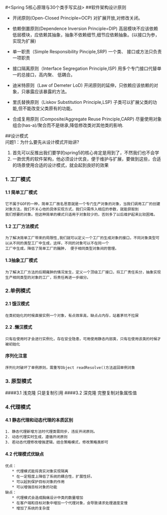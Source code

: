 #<Spring 5核心原理与30个类手写实战>
##软件架构设计原则

* 开闭原则(Open-Closed Principle=OCP)
对扩展开放,对修改关闭。

* 依赖倒置原则(Dependence Inversion Principle=DIP)
高层模块不应该依赖低层模块，应依赖其抽象，抽象不依赖细节,细节应依赖抽象。(以接口为参，实现为扩展)

* 单一职责（Simple Responsibility Pinciple,SRP)
一个类、 接口或方法只负责一项职责

* 接口隔离原则（Interface Segregation Principle,ISP)
 用多个专门接口代替单一的总接口，高内聚、 低耦合。

* 迪米特原则（Law of Demeter LoD)
开闭原则的延伸，只依赖应该依赖的对象，只暴露应该暴露的方法。

* 里氏替换原则（Liskov Substitution Principle,LSP)
子类可以扩展父类的功能,但不能改变父类原有的功能。

* 合成复用原则 (Composite/Aggregate Reuse Principle,CARP)
 尽量使用对象组合(has-a)/聚合而不是继承,降低修改类对其他类的影响.
 
##设计模式  
问题1：为什么要先从设计模式开始讲?  
1. 首先可以反推出我们要学的spring5的核心肯定是用到了，不然我们也不会学
2. 一款优秀的软件架构，他必须设计优良，便于维护与扩展，要做到这些，合适的场景使用合适的设计模式，就会起到良好的效果
### 1. 工厂模式 
#### 1.1 简单工厂模式     
    它不属于GOF的一种，简单工厂故名思意就是一个专门生产对象的对象，当我们调用工厂的创建对象方法，我们不关心他的具体实现方式，我们只需传入相应的参数，就能获取到
    我们想要的对象。但这种简单的模式只适用于对象较少的，否则多了以后维护起来比较困难。
#### 1.2 工厂方法模式
    为了解决简单工厂带来的局限性,我们就可以定义一个工厂的生成对象的接口，不同对象类型可以从不同的类型工厂中生成，这样，不同的对象可以不在同一个
    工厂中生成，降低了简单工厂的臃肿， 便于相同类型对象间的管理。
#### 1.3抽象工厂模式
    为了解决工厂方法的后期雍肿的情况发生，定义一个顶级工厂接口，将工厂责任系分，抽象实现生产相同类型的对象的工厂，将责任再进一步细分。
  
### 2.单例模式 
#### 2.1 饿汉模式
    在类初始化的时候直接实例一个对象，有点效率高，缺点占内存，站着茅坑不拉屎
#### 2.2 .懒汉模式
    只有在使用时才会进行实例化，存在安全隐患，可用使用静态内部类，只有在使用该类的时候才被初始化
#### 序列化注意
    序列化时破坏了单例原则，需重写Object readResolve()方法返回单例对象
### 3. 原型模式 
####3.1 浅克隆
    只是复制引用
####3.2 深克隆
    完整复制对象属性值
### 4.代理模式
#### 4.1 静态代理和动态代理的本质区别
    1. 静态代理新增方法时代理类需同步，违反开闭原则。
    2. 动态代理实时生成，遵循开闭原则
    3. 若动态代理修改增强逻辑，结合策略模式，修改策略类即可
#### 4.2 代理模式优缺点
    优点：
       * 代理模式能将真实对象实现隔离
       * 在一定程度上降低了系统的耦合性，扩展性好。
       * 可以起到保护目标对象的作用
       * 可以增强目标对象的功能
    缺点：
       * 代理模式会造成胸痛设计中类的数量增加
       * 在客户端和目标对象中增加一个代理对象，会导致请求处理速度变慢
       * 增加了系统的复杂度
    
    

    
